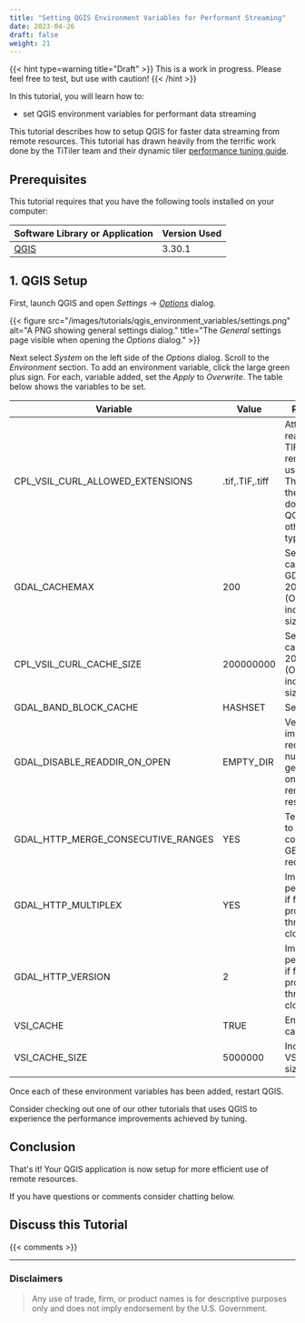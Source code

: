 ```yaml
---
title: "Setting QGIS Environment Variables for Performant Streaming"
date: 2023-04-26
draft: false
weight: 21
---
```


{{< hint type=warning title="Draft" >}}
This is a work in progress. Please feel free to test, but use with caution!
{{< /hint >}}

In this tutorial, you will learn how to:
- set QGIS environment variables for performant data streaming

This tutorial describes how to setup QGIS for faster data streaming from remote resources. This tutorial has drawn heavily from the terrific work done by the TiTiler team and their dynamic tiler [performance tuning guide](https://developmentseed.org/titiler/advanced/performance_tuning/#recommended-configuration-for-dynamic-tiling).

## Prerequisites
This tutorial requires that you have the following tools installed on your computer:

| Software Library or Application | Version Used |
| ------------------------------- | ------------ |
| [QGIS](https://www.qgis.org/en/site/forusers/download.html) | 3.30.1 |

## 1. QGIS Setup
First, launch QGIS and open *Settings* -> [*Options*](https://docs.qgis.org/3.28/en/docs/user_manual/introduction/qgis_configuration.html?highlight=environment%20variables#options) dialog.


 {{< figure src="/images/tutorials/qgis_environment_variables/settings.png" alt="A PNG showing general settings dialog." title="The *General* settings page visible when opening the *Options* dialog." >}}

Next select *System* on the left side of the *Options* dialog. Scroll to the *Environment* section. To add an environment variable, click the large green plus sign. For each, variable added, set the *Apply* to *Overwrite*. The table below shows the variables to be set.

| Variable | Value | Rationale |
| -------- | ----- | --------- |
| CPL_VSIL_CURL_ALLOWED_EXTENSIONS| .tif,.TIF,.tiff | Attempt to read only TIF files remotely using VSI. This limits the scanning done by QGIS for other file types. |
| GDAL_CACHEMAX | 200 | Sets the cache for GDAL to be 200MB. (Optionally increase the size further). |
| CPL_VSIL_CURL_CACHE_SIZE | 200000000 | Sets the VSI cache to be 200MB. (Optionally increase the size further). |
| GDAL_BAND_BLOCK_CACHE | HASHSET | See [here](https://gdal.org/development/rfc/rfc26_blockcache.html) |
| GDAL_DISABLE_READDIR_ON_OPEN | EMPTY_DIR | Very important to reduce the number of get requests on the remote resources. |
| GDAL_HTTP_MERGE_CONSECUTIVE_RANGES | YES | Tells GDAL to merge consecutive GET requests. |
| GDAL_HTTP_MULTIPLEX | YES | Improved performance if files are proxied through cloudfront. |
| GDAL_HTTP_VERSION | 2 | Improved performance if files are proxied through cloudfront. |
| VSI_CACHE | TRUE | Enable VSI caching |
| VSI_CACHE_SIZE | 5000000 | Increase the VSI cache size |

Once each of these environment variables has been added, restart QGIS.

Consider checking out one of our other tutorials that uses QGIS to experience the performance improvements achieved by tuning.


## Conclusion
That's it! Your QGIS application is now setup for more efficient use of remote resources. 

If you have questions or comments consider chatting below.

## Discuss this Tutorial
{{< comments >}}

-----------------------------------------

### Disclaimers
> Any use of trade, firm, or product names is for descriptive purposes only and does not imply endorsement by the U.S. Government.